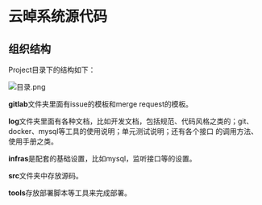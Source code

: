 # 云晫系统源代码

## 组织结构

Project目录下的结构如下：

![目录.png](https://i.loli.net/2019/05/26/5ce96d011719b78523.png)

**gitlab**文件夹里面有issue的模板和merge request的模板。

**log**文件夹里面有各种文档，比如开发文档，包括规范、代码风格之类的；git、docker、mysql等工具的使用说明；单元测试说明；还有各个接口 的调用方法、使用手册之类。

**infras**是配套的基础设置，比如mysql，监听接口等的设置。

**src**文件夹中存放源码。

**tools**存放部署脚本等工具来完成部署。